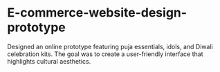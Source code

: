 # E-commerce-website-design-prototype
Designed an online prototype featuring puja essentials, idols, and Diwali celebration kits. The goal was to create a user-friendly interface that highlights cultural aesthetics.
